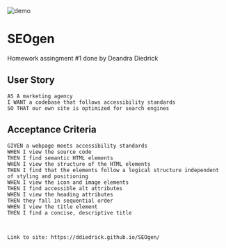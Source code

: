 ![demo](https://user-images.githubusercontent.com/35505692/227089415-8430351c-61d1-4d40-8be5-009b52b29f16.jpg)
# SEOgen

Homework assingment #1 done by Deandra Diedrick
## User Story

```
AS A marketing agency
I WANT a codebase that follows accessibility standards
SO THAT our own site is optimized for search engines
```

## Acceptance Criteria

```
GIVEN a webpage meets accessibility standards
WHEN I view the source code
THEN I find semantic HTML elements
WHEN I view the structure of the HTML elements
THEN I find that the elements follow a logical structure independent of styling and positioning
WHEN I view the icon and image elements
THEN I find accessible alt attributes
WHEN I view the heading attributes
THEN they fall in sequential order
WHEN I view the title element
THEN I find a concise, descriptive title



Link to site: https://ddiedrick.github.io/SEOgen/
